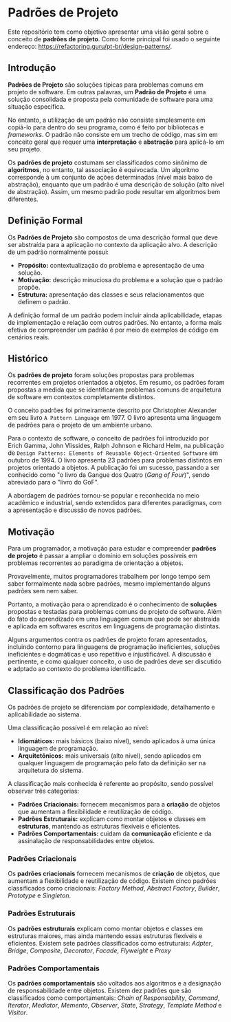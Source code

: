 # Padrões de Projeto

Este repositório tem como objetivo apresentar uma visão geral sobre o conceito de **padrões de projeto**. Como fonte principal foi usado o seguinte endereço: https://refactoring.guru/pt-br/design-patterns/.

## Introdução

**Padrões de Projeto** são soluções típicas para problemas comuns em projeto de software. Em outras palavras, um **Padrão de Projeto** é uma solução consolidada e proposta pela comunidade de software para uma situação específica.

No entanto, a utilização de um padrão não consiste simplesmente em copiá-lo para dentro do seu programa, como é feito por bibliotecas e *frameworks*. O padrão não consiste em um trecho de código, mas sim em conceito geral que requer uma **interpretação** e **abstração** para aplicá-lo em seu projeto.

Os **padrões de projeto** costumam ser classificados como sinônimo de **algoritmos**, no entanto, tal associação é equivocada. Um algoritmo corresponde à um conjunto de ações determinadas (nível mais baixo de abstração), enquanto que um padrão é uma descrição de solução (alto nível de abstração). Assim, um mesmo padrão pode resultar em algoritmos bem diferentes.

## Definição Formal

Os **Padrões de Projeto** são compostos de uma descrição formal que deve ser abstraída para a aplicação no contexto da aplicação alvo. A descrição de um padrão normalmente possui:

* **Propósito:** contextualização do problema e apresentação de uma solução.
* **Motivação:** descrição minuciosa do problema e a solução que o padrão propõe.
* **Estrutura:** apresentação das classes e seus relacionamentos que definem o padrão.

A definição formal de um padrão podem incluir ainda aplicabilidade, etapas de implementação e relação com outros padrões. No entanto, a forma mais efetiva de compreender um padrão é por meio de exemplos de código em cenários reais.

## Histórico

Os **padrões de projeto** foram soluções propostas para problemas recorrentes em projetos orientados a objetos. Em resumo, os padrões foram propostas a medida que se identificaram problemas comuns de arquitetura de software em contextos completamente distintos.

O conceito padrões foi primeiramente descrito por Christopher Alexander em seu livro `A Pattern Language` em 1977. O livro apresenta uma linguagem de padrões para o projeto de um ambiente urbano. 

Para o contexto de software, o conceito de padrões foi introduzido por Erich Gamma, John Vlissides, Ralph Johnson e Richard Helm, na publicação de `Design Patterns: Elements of Reusable Object-Oriented Software` em outubro de 1994. O livro apresenta 23 padrões para problemas distintos em projetos orientado a objetos. A publicação foi um sucesso, passando a ser conhecido como "o livro da Gangue dos Quatro (*Gang of Four*)", sendo abreviado para o "livro do GoF".

A abordagem de padrões tornou-se popular e reconhecida no meio acadêmico e industrial, sendo extendidos para diferentes paradigmas, com a apresentação e discussão de novos padrões.

## Motivação

Para um programador, a motivação para estudar e compreender **padrões de projeto** é passar a ampliar o domínio em soluções possíveis em problemas recorrentes ao paradigma de orientação a objetos.

Provavelmente, muitos programadores trabalhem por longo tempo sem saber formalmente nada sobre padrões, mesmo implementando alguns padrões sem nem saber.

Portanto, a motivação para o aprendizado é o conhecimento de **soluções** propostas e testadas para problemas comuns de projeto de software. Além do fato do aprendizado em uma linguagem comum que pode ser abstraída e aplicada em softwares escritos em linguagens de programação distintas.

Alguns argumentos contra os padrões de projeto foram apresentados, incluindo contorno para linguagens de programação ineficientes, soluções ineficientes e dogmáticas e uso repetitivo e injustificável. A discussão é pertinente, e como qualquer conceito, o uso de padrões deve ser discutido e adptado ao contexto do problema identificado.

## Classificação dos Padrões

Os padrões de projeto se diferenciam por complexidade, detalhamento e aplicabilidade ao sistema. 

Uma classificação possível é em relação ao nível:

* **Idiomáticos:** mais básicos (baixo nível), sendo aplicados à uma única linguagem de programação.
* **Arquitetônicos:** mais universais (alto nível), sendo aplicados em qualquer linguagem de programação pelo fato da definição ser na arquitetura do sistema.

A classificação mais conhecida é referente ao propósito, sendo possível observar três categorias:

* **Padrões Criacionais:** fornecem mecanismos para a **criação** de objetos que aumentam a flexibilidade e reutilização de código.
* **Padrões Estruturais:** explicam como montar objetos e classes em **estruturas**, mantendo as estruturas flexíveis e eficientes.
* **Padrões Comportamentais:** cuidam da **comunicação** eficiente e da assinalação de responsabilidades entre objetos.

### Padrões Criacionais

Os **padrões criacionais** fornecem mecanismos de **criação** de objetos, que aumentam a flexibilidade e reutilização de código. Existem cinco padrões classificados como criacionais: *Factory Method*, *Abstract Factory*, *Builder*, *Prototype* e *Singleton*.

### Padrões Estruturais

Os **padrões estruturais** explicam como montar objetos e classes em estruturas maiores, mas ainda mantendo essas estruturas flexíveis e eficientes. Existem sete padrões classificados como estruturais: *Adpter*, *Bridge*, *Composite*, *Decorator*, *Facade*, *Flyweight* e *Proxy*

### Padrões Comportamentais

Os **padrões comportamentais** são voltados aos algoritmos e a designação de responsabilidade entre objetos. Existem dez padrões que são classificados como comportamentais: *Chain of Responsability*, *Command*, *Iterator*, *Mediator*, *Memento*, *Observer*, *State*, *Strategy*, *Template Method* e *Visitor*.
